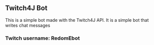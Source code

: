 ## Twitch4J Bot
This is a simple bot made with the Twitch4J API. It is a simple bot that writes chat messages

### Twitch username: RedomEbot